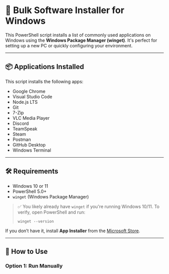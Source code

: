 # 🚀 Bulk Software Installer for Windows

This PowerShell script installs a list of commonly used applications on Windows using the **Windows Package Manager (winget)**. It's perfect for setting up a new PC or quickly configuring your environment.

---

## 📦 Applications Installed

This script installs the following apps:

-   Google Chrome
-   Visual Studio Code
-   Node.js LTS
-   Git
-   7-Zip
-   VLC Media Player
-   Discord
-   TeamSpeak
-   Steam
-   Postman
-   GitHub Desktop
-   Windows Terminal

---

## 🛠 Requirements

-   Windows 10 or 11
-   PowerShell 5.0+
-   `winget` (Windows Package Manager)

> ✅ You likely already have `winget` if you're running Windows 10/11. To verify, open PowerShell and run:
>
> ```powershell
> winget --version
> ```

If you don’t have it, install **App Installer** from the [Microsoft Store](https://www.microsoft.com/store/productId/9NBLGGH4NNS1).

---

## 📄 How to Use

### Option 1: Run Manually
